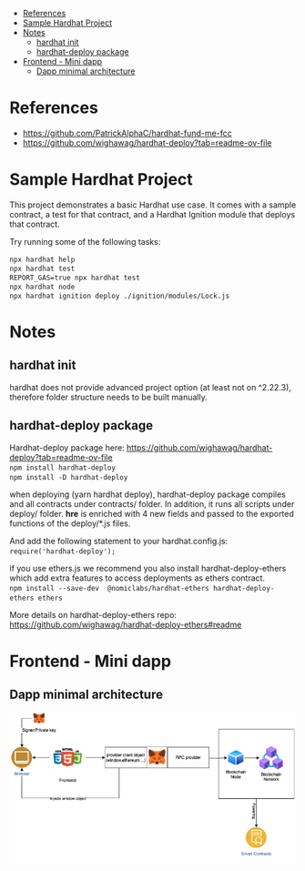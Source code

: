 - [References](#references)
- [Sample Hardhat Project](#sample-hardhat-project)
- [Notes](#notes)
  - [hardhat init](#hardhat-init)
  - [hardhat-deploy package](#hardhat-deploy-package)
- [Frontend - Mini dapp](#frontend---mini-dapp)
  - [Dapp minimal architecture](#dapp-minimal-architecture)

# References
- https://github.com/PatrickAlphaC/hardhat-fund-me-fcc
- https://github.com/wighawag/hardhat-deploy?tab=readme-ov-file  

# Sample Hardhat Project

This project demonstrates a basic Hardhat use case. It comes with a sample contract, a test for that contract, and a Hardhat Ignition module that deploys that contract.

Try running some of the following tasks:

```shell
npx hardhat help
npx hardhat test
REPORT_GAS=true npx hardhat test
npx hardhat node
npx hardhat ignition deploy ./ignition/modules/Lock.js
```

# Notes
## hardhat init
hardhat does not provide advanced project option (at least not on ^2.22.3), therefore folder structure needs to be built manually.

## hardhat-deploy package
Hardhat-deploy package here: https://github.com/wighawag/hardhat-deploy?tab=readme-ov-file  
`npm install hardhat-deploy`  
`npm install -D hardhat-deploy`

when deploying (yarn hardhat deploy), hardhat-deploy package compiles and all contracts under contracts/ folder.
In addition, it runs all scripts under deploy/ folder.
**hre** is enriched with 4 new fields and passed to the exported functions of the deploy/*.js files.

And add the following statement to your hardhat.config.js:  
`require('hardhat-deploy');`

if you use ethers.js we recommend you also install hardhat-deploy-ethers which add extra features to access deployments as ethers contract.  
`npm install --save-dev  @nomiclabs/hardhat-ethers hardhat-deploy-ethers ethers`

More details on hardhat-deploy-ethers repo: https://github.com/wighawag/hardhat-deploy-ethers#readme

# Frontend - Mini dapp
## Dapp minimal architecture
![alt text](img/image.png)